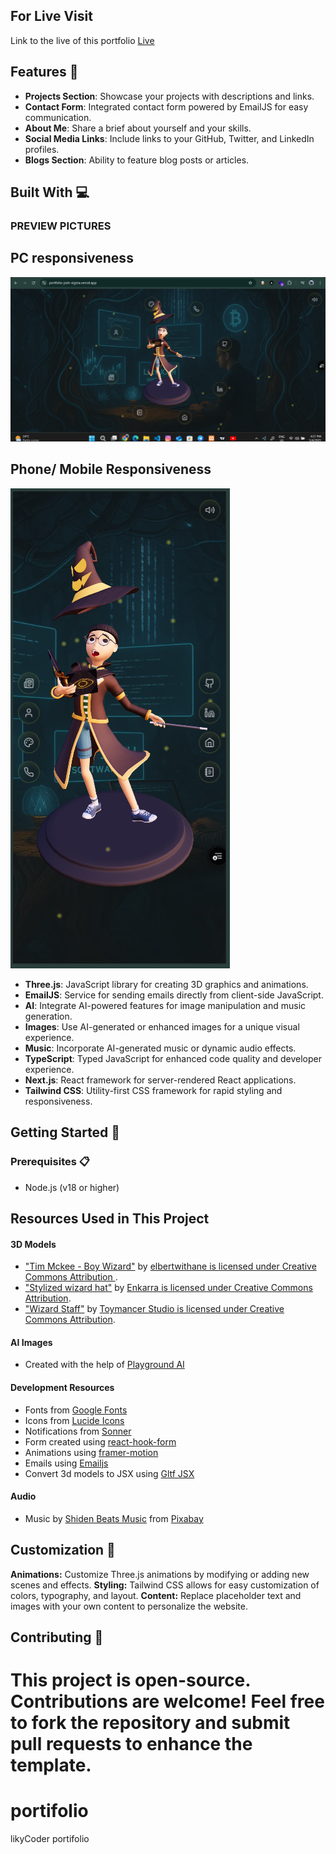 ## For Live Visit 
Link to the live of this portfolio [Live](https://likycoder.vercel.app)
## Features 🚀

- **Projects Section**: Showcase your projects with descriptions and links.
- **Contact Form**: Integrated contact form powered by EmailJS for easy communication.
- **About Me**: Share a brief about yourself and your skills.
- **Social Media Links**: Include links to your GitHub, Twitter, and LinkedIn profiles.
- **Blogs Section**: Ability to feature blog posts or articles.

## Built With 💻
### PREVIEW PICTURES 
## PC responsiveness
![Screenshot 2023-10-21 154835](https://github.com/likyCoder/portfolio/blob/main/public/background/photo1.png)

## Phone/ Mobile Responsiveness
![Screenshot 2023-10-21 154835](https://github.com/likyCoder/portfolio/blob/main/public/background/photo2.png)

- **Three.js**: JavaScript library for creating 3D graphics and animations.
- **EmailJS**: Service for sending emails directly from client-side JavaScript.
- **AI**: Integrate AI-powered features for image manipulation and music generation.
- **Images**: Use AI-generated or enhanced images for a unique visual experience.
- **Music**: Incorporate AI-generated music or dynamic audio effects.
- **TypeScript**: Typed JavaScript for enhanced code quality and developer experience.
- **Next.js**: React framework for server-rendered React applications.
- **Tailwind CSS**: Utility-first CSS framework for rapid styling and responsiveness.

## Getting Started 🏁

### Prerequisites 📋

- Node.js (v18 or higher)
## Resources Used in This Project

#### 3D Models

- ["Tim Mckee - Boy Wizard"](https://skfb.ly/6YATu) by [elbertwithane is licensed under Creative Commons Attribution ](http://creativecommons.org/licenses/by/4.0/).
- ["Stylized wizard hat"](https://skfb.ly/ozxOQ) by [Enkarra is licensed under Creative Commons Attribution](http://creativecommons.org/licenses/by/4.0/).
- ["Wizard Staff"](https://skfb.ly/6QYZw) by [Toymancer Studio is licensed under Creative Commons Attribution](http://creativecommons.org/licenses/by/4.0/).

#### AI Images

- Created with the help of [Playground AI](https://chatgpt.com/)


#### Development Resources

- Fonts from [Google Fonts](https://fonts.google.com/) <br />
- Icons from [Lucide Icons](https://lucide.dev/) <br />
- Notifications from [Sonner](https://sonner.emilkowal.ski/) <br />
- Form created using [react-hook-form](https://react-hook-form.com/) <br />
- Animations using [framer-motion](https://www.framer.com/motion/) <br />
- Emails using [Emailjs](https://www.emailjs.com/) <br />
- Convert 3d models to JSX using [Gltf JSX](https://github.com/pmndrs/gltfjsx)

#### Audio 

- Music by <a href="https://pixabay.com/users/shidenbeatsmusic-25676252/?utm_source=link-attribution&utm_medium=referral&utm_campaign=music&utm_content=20772">Shiden Beats Music</a> from <a href="https://pixabay.com/music//?utm_source=link-attribution&utm_medium=referral&utm_campaign=music&utm_content=20772">Pixabay</a>

## Customization 🎨
**Animations:** Customize Three.js animations by modifying or adding new scenes and effects.
**Styling:** Tailwind CSS allows for easy customization of colors, typography, and layout.
**Content:** Replace placeholder text and images with your own content to personalize the website.

## Contributing 🤝
This project is open-source. Contributions are welcome! Feel free to fork the repository and submit pull requests to enhance the template.
=======
# portifolio
likyCoder portifolio
